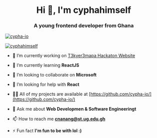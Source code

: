 <h1 align="center">Hi 👋, I'm cyphahimself</h1>
<h3 align="center">A young frontend developer from Ghana</h3>

<p align="left"> <a href="https://github.com/ryo-ma/github-profile-trophy"><img src="https://github-profile-trophy.vercel.app/?username=cypha-io" alt="cypha-io" /></a> </p>

<p align="left"> <a href="https://instagram.com/cyphahimself" target="blank"><img src="https://img.shields.io/twitter/follow/cyphahimself?logo=twitter&style=for-the-badge" alt="cyphahimself" /></a> </p>

- 🔭 I’m currently working on [T3kyer3mapa Hackaton Website](https://github.com/cypha-io/hackaton)

- 🌱 I’m currently learning **ReactJS**

- 👯 I’m looking to collaborate on **Microsoft**

- 🤝 I’m looking for help with **React**

- 👨‍💻 All of my projects are available at [https://github.com/cypha-io/](https://github.com/cypha-io/)

- 💬 Ask me about **Web Developmen & Software Engineeringt**

- 📫 How to reach me **cnanang@st.ug.edu.gh**

- ⚡ Fun fact **I'm fun to be with lol :)**
